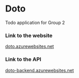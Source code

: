 # Doto
Todo application for Group 2

### Link to the website 
[doto.azurewebsites.net](doto.azurewebsites.net)

### Link to the API
[doto-backend.azurewebsites.net](doto-backend.azurewebsites.net)
